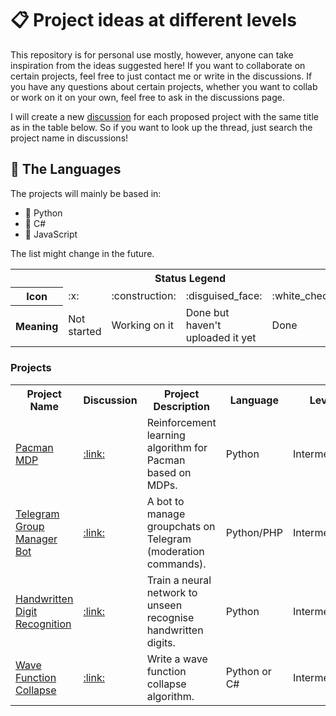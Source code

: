 # :clipboard: Project ideas at different levels

This repository is for personal use mostly, however, anyone can take inspiration from the ideas suggested here! If you want to collaborate on certain projects, feel free to just contact me or write in the discussions. If you have any questions about certain projects, whether you want to collab or work on it on your own, feel free to ask in the discussions page.

I will create a new [discussion](https://github.com/williamchenjun/ProjectIdeas/discussions) for each proposed project with the same title as in the table below. So if you want to look up the thread, just search the project name in discussions!

## :memo: The Languages

The projects will mainly be based in:
- :snake: Python
- :8ball: C#
- :seedling: JavaScript

The list might change in the future.

<table align="center">
<tr>
<th colspan="5">Status Legend</th>
</tr>
<tr>
<th>Icon</th>
<td>:x:</td>
<td>:construction:</td>
<td>:disguised_face:</td>
<td>:white_check_mark:</td>
</tr>
<tr>
<th>Meaning</th>
<td>Not started</td>
<td>Working on it</td>
<td>Done but haven't<br> uploaded it yet</td>
<td>Done</td>
</tr>
</table>

### Projects

<table align="center">
<tr>
<th>Project Name</th>
<th>Discussion</th>
<th>Project Description</th>
<th>Language</th>
<th>Level</th>
<th>Status</th>
<th>Reference(s)</th>
</tr>

<tr>
<td><a href="/" target="_blank">Pacman MDP</a></td>
<td><a href="" target="_blank">:link:</a></td>
<td>Reinforcement learning algorithm for Pacman based on MDPs.</td>
<td>Python</td>
<td>Intermediate</td>
<td>:disguised_face:</td>
<td><a href="http://ai.berkeley.edu/project_overview.html#:~:text=The%20Pac%2DMan%20projects%20were,building%20AI%20for%20video%20games." target="_blank">I</a></td>
</tr>

<tr>
<td><a href="/" target="_blank">Telegram Group Manager Bot</a></td>
<td><a href="" target="_blank">:link:</a></td>
<td>A bot to manage groupchats on Telegram (moderation commands).</td>
<td>Python/PHP</td>
<td>Intermediate</td>
<td>:disguised_face:</td>
<td>None</td>
</tr>

<tr>
<td><a href="https://github.com/williamchenjun/MNIST-Handwritten-Digits-CNN" target="_blank">Handwritten Digit Recognition</a></td>
<td><a href="" target="_blank">:link:</a></td>
<td>Train a neural network to unseen recognise handwritten digits.</td>
<td>Python</td>
<td>Intermediate</td>
<td>:white_check_mark:</td>
<td><a href="https://www.youtube.com/@SebastianLague" target="_blank">I</a></td>
</tr>

<tr>
<td><a href="/" target="_blank">Wave Function Collapse</a></td>
<td><a href="https://github.com/williamchenjun/ProjectIdeas/discussions/2" target="_blank">:link:</a></td>
<td>Write a wave function collapse algorithm.</td>
<td>Python or C#</td>
<td>Intermediate</td>
<td>:construction:</td>
<td>
    <a href="https://www.youtube.com/watch?v=rI_y2GAlQFM" target="_blank">I</a>&nbsp;
    <a href="https://www.youtube.com/watch?v=TO0Tx3w5abQ&t=257s" target="_blank">II</a>
</td>
</tr>

</table>
